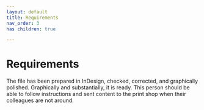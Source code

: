 ```yaml
---
layout: default
title: Requirements
nav_order: 3
has children: true

---
```


<!-- Example of another paragraph -->
# Requirements  

The file has been prepared in InDesign, checked, corrected, and graphically polished. Graphically and substantially, it is ready. 
This person should be able to follow instructions and sent content to the print shop when their colleagues are not around.

